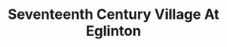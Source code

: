 ---
title: "Seventeenth Century Village At Eglinton"
address: "Seventeenth Century Village At Eglinton, Derry, Derry"
tel: "+44 (0)28 7126 7284"
county: "Derry"
category: "Churches And Settlements"
type: "Content"
lat: "54.9918098449707"
lng: "-7.320168972015381"
---